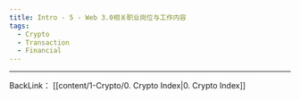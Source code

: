 ```yaml
---
title: Intro - 5 - Web 3.0相关职业岗位与工作内容
tags:
  - Crypto
  - Transaction
  - Financial
---
```


---
BackLink： [[content/1-Crypto/0. Crypto Index|0. Crypto Index]]